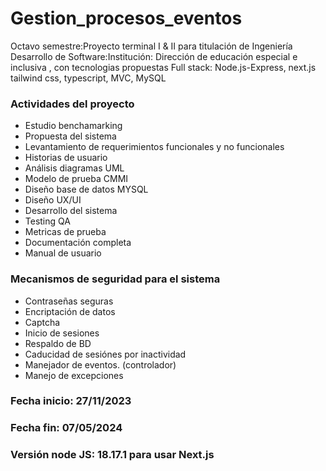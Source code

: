 # Gestion_procesos_eventos
Octavo semestre:Proyecto terminal  I & II para titulación de Ingeniería Desarrollo de Software:Institución: Dirección de educación especial e inclusiva , con tecnologias propuestas Full stack: Node.js-Express, next.js tailwind css, typescript, MVC, MySQL

### Actividades del proyecto
* Estudio benchamarking
* Propuesta del sistema
* Levantamiento de requerimientos funcionales y no funcionales
* Historias de usuario
* Análisis diagramas UML
* Modelo de prueba CMMI
* Diseño base de datos MYSQL
* Diseño UX/UI
* Desarrollo del sistema
* Testing QA
* Metricas de prueba
* Documentación completa
* Manual de usuario
### Mecanismos de seguridad para el sistema
* Contraseñas seguras
* Encriptación de datos
* Captcha
* Inicio de sesiones
* Respaldo de BD
* Caducidad de sesiónes por inactividad
* Manejador de eventos. (controlador)
* Manejo de excepciones

### Fecha inicio: 27/11/2023
### Fecha fin: 07/05/2024
### Versión node JS: 18.17.1 para usar Next.js
 



